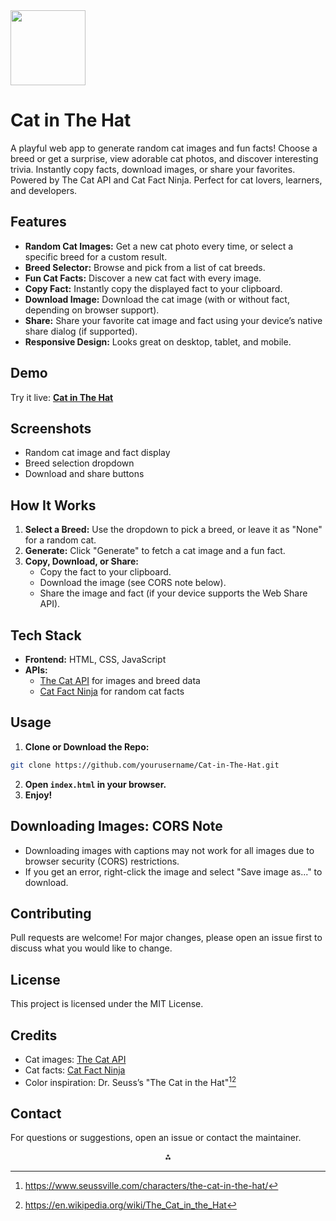 <img src="https://r2cdn.perplexity.ai/pplx-full-logo-primary-dark%402x.png" class="logo" width="120"/>

# Cat in The Hat

A playful web app to generate random cat images and fun facts! Choose a breed or get a surprise, view adorable cat photos, and discover interesting trivia. Instantly copy facts, download images, or share your favorites. Powered by The Cat API and Cat Fact Ninja. Perfect for cat lovers, learners, and developers.

## Features

- **Random Cat Images:** Get a new cat photo every time, or select a specific breed for a custom result.
- **Breed Selector:** Browse and pick from a list of cat breeds.
- **Fun Cat Facts:** Discover a new cat fact with every image.
- **Copy Fact:** Instantly copy the displayed fact to your clipboard.
- **Download Image:** Download the cat image (with or without fact, depending on browser support).
- **Share:** Share your favorite cat image and fact using your device’s native share dialog (if supported).
- **Responsive Design:** Looks great on desktop, tablet, and mobile.


## Demo

Try it live:
**[Cat in The Hat](https://adrishikharchowdhury.github.io/Cat-in-The-Hat/)**

## Screenshots

- Random cat image and fact display
- Breed selection dropdown
- Download and share buttons


## How It Works

1. **Select a Breed:**
Use the dropdown to pick a breed, or leave it as "None" for a random cat.
2. **Generate:**
Click "Generate" to fetch a cat image and a fun fact.
3. **Copy, Download, or Share:**
    - Copy the fact to your clipboard.
    - Download the image (see CORS note below).
    - Share the image and fact (if your device supports the Web Share API).

## Tech Stack

- **Frontend:** HTML, CSS, JavaScript
- **APIs:**
    - [The Cat API](https://thecatapi.com/) for images and breed data
    - [Cat Fact Ninja](https://catfact.ninja/) for random cat facts



## Usage

1. **Clone or Download the Repo:**

```bash
git clone https://github.com/yourusername/Cat-in-The-Hat.git
```

2. **Open `index.html` in your browser.**
3. **Enjoy!**

## Downloading Images: CORS Note

- Downloading images with captions may not work for all images due to browser security (CORS) restrictions.
- If you get an error, right-click the image and select "Save image as..." to download.


## Contributing

Pull requests are welcome! For major changes, please open an issue first to discuss what you would like to change.

## License

This project is licensed under the MIT License.

## Credits

- Cat images: [The Cat API](https://thecatapi.com/)
- Cat facts: [Cat Fact Ninja](https://catfact.ninja/)
- Color inspiration: Dr. Seuss’s "The Cat in the Hat"[^1][^2]


## Contact

For questions or suggestions, open an issue or contact the maintainer.

[^1]: https://www.seussville.com/characters/the-cat-in-the-hat/

[^2]: https://en.wikipedia.org/wiki/The_Cat_in_the_Hat

<div style="text-align: center">⁂</div>

[^1]: index.html

[^2]: mobilestyle.css

[^3]: style.css

[^4]: script.js

